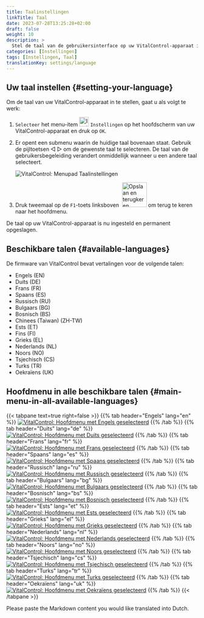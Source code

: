 ```yaml
---
title: Taalinstellingen
linkTitle: Taal
date: 2023-07-28T13:25:28+02:00
draft: false
weight: 10
description: >
  Stel de taal van de gebruikersinterface op uw VitalControl-apparaat in en sla deze permanent op.
categories: [Instellingen]
tags: [Instellingen, Taal]
translationKey: settings/language
---
```

## Uw taal instellen {#setting-your-language}

Om de taal van uw VitalControl-apparaat in te stellen, gaat u als volgt te werk:

1. `Selecteer` het menu-item <img src="/icons/gear.svg" width="25" align="bottom" alt="Instellingen" /> `Instellingen` op het hoofdscherm van uw VitalControl-apparaat en druk op `OK`.

1. Er opent een submenu waarin de huidige taal bovenaan staat. Gebruik de pijltoetsen ◁ ▷ om de gewenste taal te selecteren. De taal van de gebruikersbegeleiding verandert onmiddellijk wanneer u een andere taal selecteert.

   ![VitalControl: Menupad Taalinstellingen](../images/select-lang.png "Uw taal instellen")

1. Druk tweemaal op de `F1`-toets linksboven &nbsp;<img src="/icons/footer/save_exit.svg" width="65" align="bottom" alt="Opslaan en terugkeren" /> om terug te keren naar het hoofdmenu.

De taal op uw VitalControl-apparaat is nu ingesteld en permanent opgeslagen.

## Beschikbare talen {#available-languages}

De firmware van VitalControl bevat vertalingen voor de volgende talen:

- Engels (EN)
- Duits (DE)
- Frans (FR)
- Spaans (ES)
- Russisch (RU)
- Bulgaars (BG)
- Bosnisch (BS)
- Chinees (Taiwan)  (ZH-TW)
- Ests (ET)
- Fins (FI)
- Grieks (EL)
- Nederlands (NL)
- Noors (NO)
- Tsjechisch (CS)
- Turks (TR)
- Oekraïens (UK)

## Hoofdmenu in alle beschikbare talen {#main-menu-in-all-available-languages}

{{< tabpane text=true right=false >}}
  {{% tab header="Engels" lang="en" %}}
[![VitalControl: Hoofdmenu met Engels geselecteerd](/images/homescreen/english.png "Hoofdmenu Engels")](/en/demo/ "Demo-app VitalControl (EN)")
  {{% /tab %}}
  {{% tab header="Duits" lang="de" %}}
[![VitalControl: Hoofdmenu met Duits geselecteerd](/images/homescreen/german.png "Hoofdmenu Duits")](/demo/ "Demo-app VitalControl (DE)")
  {{% /tab %}}
  {{% tab header="Frans" lang="fr" %}}
[![VitalControl: Hoofdmenu met Frans geselecteerd](/images/homescreen/french.png "Hoofdmenu Frans")](/fr/demo/ "Demo-app VitalControl (FR)")
  {{% /tab %}}
  {{% tab header="Spaans" lang="es" %}}
[![VitalControl: Hoofdmenu met Spaans geselecteerd](/images/homescreen/spanish.png "Hoofdmenu Spaans")](/es/demo/ "Demo-app VitalControl (ES)")
  {{% /tab %}}
  {{% tab header="Russisch" lang="ru" %}}
[![VitalControl: Hoofdmenu met Russisch geselecteerd](/images/homescreen/russian.png "Hoofdmenu Russisch")](/ru/demo/ "Demo-app VitalControl (RU)")
  {{% /tab %}}
  {{% tab header="Bulgaars" lang="bg" %}}
[![VitalControl: Hoofdmenu met Bulgaars geselecteerd](/images/homescreen/bulgarian.png "Hoofdmenu Bulgaars")](/bg/demo/ "Demo-app VitalControl (BG)")
  {{% /tab %}}
  {{% tab header="Bosnisch" lang="bs" %}}
[![VitalControl: Hoofdmenu met Bosnisch geselecteerd](/images/homescreen/bosnian.png "Hoofdmenu Bosnisch")](/bs/demo/ "Demo-app VitalControl (BS)")
  {{% /tab %}}
  {{% tab header="Ests" lang="et" %}}
[![VitalControl: Hoofdmenu met Ests geselecteerd](/images/homescreen/estonian.png "Hoofdmenu Ests")](/et/demo/ "Demo-app VitalControl (ET)")
  {{% /tab %}}
  {{% tab header="Grieks" lang="el" %}}
[![VitalControl: Hoofdmenu met Grieks geselecteerd](/images/homescreen/greek.png "Hoofdmenu Grieks")](/el/demo/ "Demo-app VitalControl (EL)")
  {{% /tab %}}
  {{% tab header="Nederlands" lang="nl" %}}
[![VitalControl: Hoofdmenu met Nederlands geselecteerd](/images/homescreen/dutch.png "Hoofdmenu Nederlands")](/nl/demo/ "Demo-app VitalControl (NL)")
  {{% /tab %}}
  {{% tab header="Noors" lang="no" %}}
[![VitalControl: Hoofdmenu met Noors geselecteerd](/images/homescreen/norwegian.png "Hoofdmenu Noors")](/no/demo/ "Demo-app VitalControl (NO)")
  {{% /tab %}}
  {{% tab header="Tsjechisch" lang="cs" %}}
[![VitalControl: Hoofdmenu met Tsjechisch geselecteerd](/images/homescreen/czech.png "Hoofdmenu Tsjechisch")](/cs/demo/ "Demo-app VitalControl (CS)")
  {{% /tab %}}
  {{% tab header="Turks" lang="tr" %}}
[![VitalControl: Hoofdmenu met Turks geselecteerd](/images/homescreen/turkish.png "Hoofdmenu Turks")](/tr/demo/ "Demo-app VitalControl (TR)")
  {{% /tab %}}
  {{% tab header="Oekraïens" lang="uk" %}}
[![VitalControl: Hoofdmenu met Oekraïens geselecteerd](/images/homescreen/ukrainian.png "Hoofdmenu Oekraïens")](/uk/demo/ "Demo-app VitalControl (UK)")
  {{% /tab %}}
{{< /tabpane >}}

Please paste the Markdown content you would like translated into Dutch.
